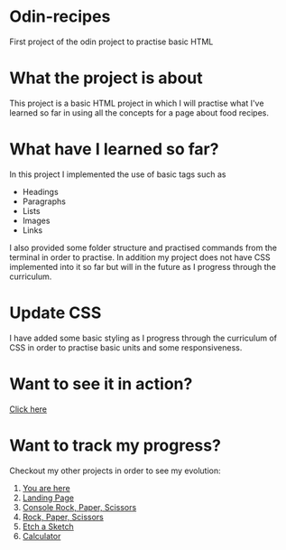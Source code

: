 # Odin-recipes

First project of the odin project to practise basic HTML

# What the project is about

This project is a basic HTML project in which I will practise what I've learned so far in using all the concepts for a page about food recipes.

# What have I learned so far?

In this project I implemented the use of basic tags such as

<ul>
  <li>Headings</li>
  <li>Paragraphs</li>
  <li>Lists</li>
  <li>Images</li>
  <li>Links</li>
</ul>

I also provided some folder structure and practised commands from the terminal in order to practise.
In addition my project does not have CSS implemented into it so far but will in the future as I progress through the curriculum.

# Update CSS

I have added some basic styling as I progress through the curriculum of CSS in order to practise basic units and some responsiveness.

# Want to see it in action?

<a href="https://hroglardev.github.io/odin-recipes/">Click here</a>

# Want to track my progress?

Checkout my other projects in order to see my evolution:

<ol>
  <li><a href="https://github.com/hroglardev/odin-recipes" target="_blank">You are here</a></li>
  <li><a href="https://github.com/hroglardev/Odin-landing-page" target="_blank">Landing Page</a></li>
  <li><a href="https://github.com/hroglardev/Rock-Paper-Scissors-TOP-Console" target="_blank">Console Rock, Paper, Scissors</a></li>
  <li><a href="https://github.com/hroglardev/Rock-Paper-Scissors-TOP" target="_blank">Rock, Paper, Scissors</a></li>
  <li><a href="https://github.com/hroglardev/Etch-a-Sketch" target="_blank">Etch a Sketch</a></li>
  <li><a href="https://github.com/hroglardev/Calculator" target="_blank">Calculator</a></li>
</ol>
